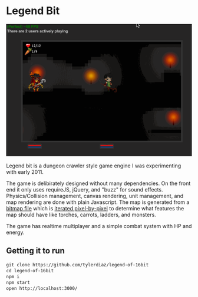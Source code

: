 # Legend Bit

[![gameplay](./demo.gif)](https://github.com/tylerdiaz/legend-of-16bit/blob/master/demo.gif)

Legend bit is a dungeon crawler style game engine I was experimenting with early 2011.

The game is delibirately designed without many dependencies. On the front end it only uses requireJS, jQuery, and "buzz" for sound effects. Physics/Collision management, canvas rendering, unit management, and map rendering are done with plain Javascript. The map is generated from a [bitmap file](https://github.com/tylerdiaz/legend-of-16bit/blob/master/public/maps/map1.png) which is [iterated pixel-by-pixel](https://github.com/tylerdiaz/legend-of-16bit/blob/master/mob.js#L265) to determine what features the map should have like torches, carrots, ladders, and monsters.

The game has realtime multiplayer and a simple combat system with HP and energy.

## Getting it to run

```
git clone https://github.com/tylerdiaz/legend-of-16bit
cd legend-of-16bit
npm i
npm start
open http://localhost:3000/
```
